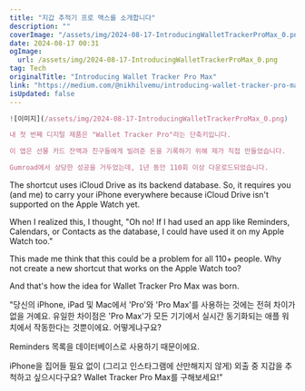 ```yaml
---
title: "지갑 추적기 프로 맥스를 소개합니다"
description: ""
coverImage: "/assets/img/2024-08-17-IntroducingWalletTrackerProMax_0.png"
date: 2024-08-17 00:31
ogImage: 
  url: /assets/img/2024-08-17-IntroducingWalletTrackerProMax_0.png
tag: Tech
originalTitle: "Introducing Wallet Tracker Pro Max"
link: "https://medium.com/@nikhilvemu/introducing-wallet-tracker-pro-max-7543cd7249e1"
isUpdated: false
---
```



```js
![이미지](/assets/img/2024-08-17-IntroducingWalletTrackerProMax_0.png)

내 첫 번째 디지털 제품은 "Wallet Tracker Pro"라는 단축키입니다.

이 앱은 선물 카드 잔액과 친구들에게 빌려준 돈을 기록하기 위해 제가 직접 만들었습니다.

Gumroad에서 상당한 성공을 거두었는데, 1년 동안 110회 이상 다운로드되었습니다.
```

<div class="content-ad"></div>

The shortcut uses iCloud Drive as its backend database. So, it requires you (and me) to carry your iPhone everywhere because iCloud Drive isn't supported on the Apple Watch yet.

When I realized this, I thought, "Oh no! If I had used an app like Reminders, Calendars, or Contacts as the database, I could have used it on my Apple Watch too."

This made me think that this could be a problem for all 110+ people. Why not create a new shortcut that works on the Apple Watch too?

And that's how the idea for Wallet Tracker Pro Max was born.

<div class="content-ad"></div>

"당신의 iPhone, iPad 및 Mac에서 'Pro'와 'Pro Max'를 사용하는 것에는 전혀 차이가 없을 거예요. 유일한 차이점은 'Pro Max'가 모든 기기에서 실시간 동기화되는 애플 워치에서 작동한다는 것뿐이에요. 어떻게냐구요? 

Reminders 목록을 데이터베이스로 사용하기 때문이에요. 

iPhone을 집어들 필요 없이 (그리고 인스타그램에 산만해지지 않게) 외출 중 지갑을 추척하고 싶으시다구요? Wallet Tracker Pro Max를 구해보세요!"